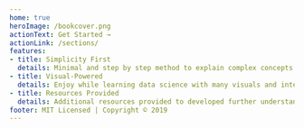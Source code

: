 ```yaml
---
home: true
heroImage: /bookcover.png
actionText: Get Started →
actionLink: /sections/
features:
- title: Simplicity First
  details: Minimal and step by step method to explain complex concepts.
- title: Visual-Powered
  details: Enjoy while learning data science with many visuals and interactive experiences.
- title: Resources Provided
  details: Additional resources provided to developed further understanding of the topic.
footer: MIT Licensed | Copyright © 2019
---
```

